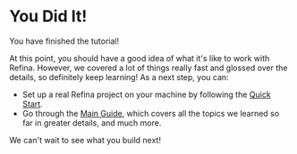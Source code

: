 # You Did It!

You have finished the tutorial!

At this point, you should have a good idea of what it's like to work with Refina. However, we covered a lot of things really fast and glossed over the details, so definitely keep learning! As a next step, you can:

- Set up a real Refina project on your machine by following the [Quick Start](../../../guide/quick-start).
- Go through the [Main Guide](../../../guide/essentials/application), which covers all the topics we learned so far in greater details, and much more.

We can't wait to see what you build next!
